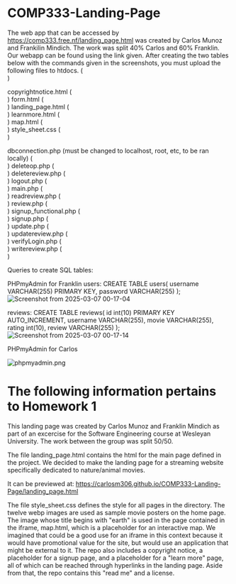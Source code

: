 # COMP333-Landing-Page

The web app that can be accessed by https://comp333.free.nf/landing_page.html was created by Carlos Munoz and Frankilin Mindich. The work was split 40% Carlos and 60% Franklin. Our webapp can be found using the link given. After creating the two tables below with the commands given in the screenshots, you must upload the following files to htdocs. (<br>)

copyrightnotice.html (<br>)
form.html (<br>)
landing_page.html (<br>)
learnmore.html (<br>)
map.html (<br>)
style_sheet.css (<br>)

dbconnection.php (must be changed to localhost, root, etc, to be ran locally) (<br>)
deleteop.php (<br>)
deletereview.php (<br>)
logout.php (<br>)
main.php (<br>)
readreview.php (<br>)
review.php (<br>)
signup_functional.php (<br>)
signup.php (<br>)
update.php (<br>)
updatereview.php (<br>)
verifyLogin.php (<br>)
writereview.php (<br>)

Queries to create SQL tables:


PHPmyAdmin for Franklin
users:
CREATE TABLE users( username VARCHAR(255) PRIMARY KEY, password VARCHAR(255) );
![Screenshot from 2025-03-07 00-17-04](https://github.com/user-attachments/assets/27e68b15-bab9-475c-b21d-6a49292f8c1c)


reviews:
CREATE TABLE reviews( id int(10) PRIMARY KEY AUTO_INCREMENT, username VARCHAR(255), movie VARCHAR(255), rating int(10), review VARCHAR(255) );
![Screenshot from 2025-03-07 00-17-14](https://github.com/user-attachments/assets/e0e850e5-98b9-4c6b-9a12-4329b357451b)

PHPmyAdmin for Carlos 

![phpmyadmin.png](Users/carlosmunoz/Desktop/COMP333/COMP333-Landing-Page/phpmyadmin.png)


# The following information pertains to Homework 1

This landing page was created by Carlos Munoz and Franklin Mindich as part of an excercise for the Software Engineering course at Wesleyan University. The work between the group was split 50/50. 

The file landing_page.html contains the html for the main page defined in the project. We decided to make the landing page for a streaming website specifically dedicated to nature/animal movies. 

It can be previewed at:
https://carlosm306.github.io/COMP333-Landing-Page/landing_page.html 

The file style_sheet.css defines the style for all pages in the directory. The twelve webp images are used as sample movie posters on the home page. The image whose title begins with "earth" is used in the page contained in the iframe, map.html, which is a placeholder for an interactive map. We imagined that could be a good use for an iframe in this context because it would have promotional value for the site, but would use an application that might be external to it. The repo also includes a copyright notice, a placeholder for a signup page, and a placeholder for a "learn more" page, all of which can be reached through hyperlinks in the landing page. Aside from that, the repo contains this "read me" and a license. 
